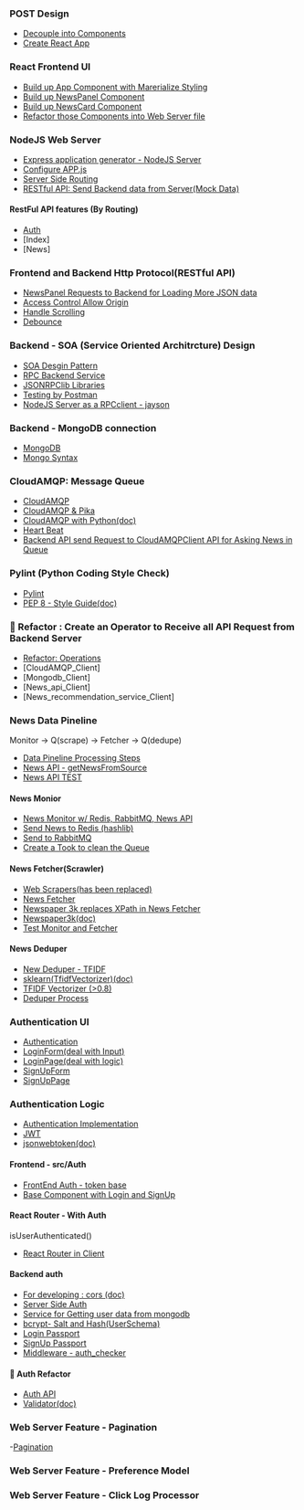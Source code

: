 ### POST Design
- [Decouple into Components](#decouple-into-components)
- [Create React App](#create-react-app)

### React Frontend UI 
- [Build up App Component with Marerialize Styling](#build-up-app-component)
- [Build up NewsPanel Component](#build-up-newspanel-component)
- [Build up NewsCard Component](#build-up-newscard-component)
- [Refactor those Components into Web Server file](#refactor-those-components-into-web-server-file)

### NodeJS Web Server 
- [Express application generator - NodeJS Server](#express-application-generator---nodejs-server)
- [Configure APP.js](#configure-appjs)
- [Server Side Routing](#server-side-routing)
- [RESTful API: Send Backend data from Server(Mock Data)](#restful-api-send-backend-data-from-server)

#### RestFul API features (By Routing)
- [Auth](#server-side-auth)
- [Index]
- [News]

### Frontend and Backend Http Protocol(RESTful API)
- [NewsPanel Requests to Backend for Loading More JSON data](#newspanel-requests-to-backend-for-loading-more-json-data)
- [Access Control Allow Origin](#access-control-allow-origin)
- [Handle Scrolling](#handle-scrolling)
- [Debounce](#debounce)

###  Backend - SOA (Service Oriented Architrcture) Design
- [SOA Desgin Pattern](#soa-desgin-pattern)
- [RPC Backend Service](#rpc-backend-service)
- [JSONRPClib Libraries](#jsonrpclib-libraries)
- [Testing by Postman](#testing-by-postman)
- [NodeJS Server as a RPCclient - jayson](#nodejs-server-as-a-RPCclient---jayson)

### Backend - MongoDB connection
- [MongoDB](#mongodb)
- [Mongo Syntax](#mongo-syntax)

### CloudAMQP: Message Queue
- [CloudAMQP](#cloudamqp)
- [CloudAMQP & Pika](#cloudamqp-&-pika)
- [CloudAMQP with Python(doc)](https://www.cloudamqp.com/docs/python.html)
- [Heart Beat](#heart-beat)
- [Backend API send Request to CloudAMQPClient API for Asking News in Queue](#backend-api-send-request-to-cloudamqpclient-api-for-asking-news-in-queue)

### Pylint (Python Coding Style Check)
- [Pylint](#pylint)
- [PEP 8 - Style Guide(doc)](https://www.python.org/dev/peps/pep-0008/)

### :hammer: Refactor : Create an Operator to Receive all API Request from Backend Server
- [Refactor: Operations](#refactor-operations)
- [CloudAMQP_Client]
- [Mongodb_Client]
- [News_api_Client]
- [News_recommendation_service_Client]

### News Data Pineline 

Monitor -> Q(scrape) -> Fetcher -> Q(dedupe) 

- [Data Pineline Processing Steps](#news-pipeline)
- [News API - getNewsFromSource](#news-api)
- [News API TEST](#news-api-test)

#### News Monior

- [News Monitor w/ Redis, RabbitMQ, News API](#news-monitor)
- [Send News to Redis (hashlib)](#sent-to-redis)
- [Send to RabbitMQ](#send-to-rabbitmq)
- [Create a Took to clean the Queue](#tool-for-clean-queue)

#### News Fetcher(Scrawler)

- [Web Scrapers(has been replaced)](#web-scrapers)
- [News Fetcher](#news-fetcher)
- [Newspaper 3k replaces XPath in News Fetcher](#newspaper-3k)
- [Newspaper3k(doc)](https://github.com/codelucas/newspaper)
- [Test Monitor and Fetcher](#test-monitor-and-fetcher)

#### News Deduper

- [New Deduper - TFIDF](#news-deduper---tfidf)
- [sklearn(TfidfVectorizer)(doc)](http://scikit-learn.org/stable/modules/generated/sklearn.feature_extraction.text.TfidfVectorizer.html)
- [TFIDF Vectorizer (>0.8)](#tfidf-vectorizer---test)
- [Deduper Process](#deduper)


### Authentication UI
- [Authentication](#authentication)
- [LoginForm(deal with Input)](#loginform)
- [LoginPage(deal with logic)](#loginpage)
- [SignUpForm](#signupform)
- [SignUpPage](#signuppage)

### Authentication Logic
- [Authentication Implementation](#authentication-implementation)
- [JWT](#jwt-and-salt)
- [jsonwebtoken(doc)](https://www.npmjs.com/package/jsonwebtoken)


#### Frontend - src/Auth
- [FrontEnd Auth - token base](#frontend-auth)
- [Base Component with Login and SignUp](#base-component-with-login-and-signup)

#### React Router - With Auth
isUserAuthenticated()
- [React Router in Client](#react-router-in-client)

#### Backend auth
- [For developing : cors (doc)](https://www.npmjs.com/package/cors)
- [Server Side Auth](#server-side-auth)
- [Service for Getting user data from mongodb](service-for-getting-user-data-from-mongodb)
- [bcrypt- Salt and Hash(UserSchema)](#bcrypt---salt-and-hash)
- [Login Passport](#login-passport)
- [SignUp Passport](#signup-passport)
- [Middleware - auth_checker](#middleware)


#### :hammer: Auth Refactor
- [Auth API](#auth-api)
- [Validator(doc)](https://www.npmjs.com/package/validator)


### Web Server Feature - Pagination
-[Pagination](#pagination)


### Web Server Feature - Preference Model


### Web Server Feature - Click Log Processor